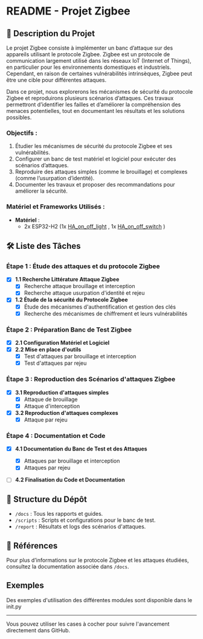 # README - Projet Zigbee

## 📖 Description du Projet
Le projet Zigbee consiste à implémenter un banc d’attaque sur des appareils utilisant le protocole Zigbee. Zigbee est un protocole de communication largement utilisé dans les réseaux IoT (Internet of Things), en particulier pour les environnements domestiques et industriels. Cependant, en raison de certaines vulnérabilités intrinsèques, Zigbee peut être une cible pour différentes attaques.

Dans ce projet, nous explorerons les mécanismes de sécurité du protocole Zigbee et reproduirons plusieurs scénarios d’attaques. Ces travaux permettront d’identifier les failles et d’améliorer la compréhension des menaces potentielles, tout en documentant les résultats et les solutions possibles.

### Objectifs :
1. Étudier les mécanismes de sécurité du protocole Zigbee et ses vulnérabilités.
2. Configurer un banc de test matériel et logiciel pour exécuter des scénarios d’attaques.
3. Reproduire des attaques simples (comme le brouillage) et complexes (comme l’usurpation d’identité).
4. Documenter les travaux et proposer des recommandations pour améliorer la sécurité.

### Matériel et Frameworks Utilisés :
- **Matériel** :
  - 2x ESP32-H2 (1x [HA_on_off_light](https://github.com/espressif/esp-idf/tree/master/examples/zigbee/light_sample/HA_on_off_light) , 1x [HA_on_off_switch](https://github.com/espressif/esp-idf/tree/master/examples/zigbee/light_sample/HA_on_off_switch) )

## 🛠️ Liste des Tâches

### Étape 1 : Étude des attaques et du protocole Zigbee
- [x] **1.1 Recherche Littérature Attaque Zigbee**
  - [x] Recherche attaque brouillage et interception 
  - [x] Recherche attaque usurpation d'identité et rejeu 
- [x] **1.2 Étude de la sécurité du Protocole Zigbee**
  - [x] Étude des mécanismes d'authentification et gestion des clés 
  - [x] Recherche des mécanismes de chiffrement et leurs vulnérabilités 

### Étape 2 : Préparation Banc de Test Zigbee
- [x] **2.1 Configuration Matériel et Logiciel** 
- [x] **2.2 Mise en place d'outils**
  - [x] Test d'attaques par brouillage et interception 
  - [x] Test d'attaques par rejeu 

### Étape 3 : Reproduction des Scénarios d'attaques Zigbee
- [x] **3.1 Reproduction d'attaques simples**
  - [x] Attaque de brouillage 
  - [x] Attaque d'interception 
- [x] **3.2 Reproduction d'attaques complexes**
  - [x] Attaque par rejeu 

### Étape 4 : Documentation et Code
- [x] **4.1 Documentation du Banc de Test et des Attaques**
  - [x] Attaques par brouillage et interception 
  - [x] Attaques par rejeu 
- [ ] **4.2 Finalisation du Code et Documentation** 


## 📂 Structure du Dépôt
- `/docs` : Tous les rapports et guides.
- `/scripts` : Scripts et configurations pour le banc de test.
- `/report` : Résultats et logs des scénarios d'attaques.

## 📖 Références
Pour plus d’informations sur le protocole Zigbee et les attaques étudiées, consultez la documentation associée dans `/docs`.

## Exemples
Des exemples d'utilisation des différentes modules sont disponible dans le init.py 

---

Vous pouvez utiliser les cases à cocher pour suivre l'avancement directement dans GitHub.
